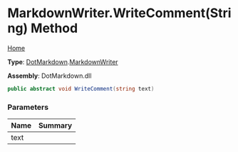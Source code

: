 # MarkdownWriter\.WriteComment\(String\) Method

[Home](../../../README.md)

**Type**: [DotMarkdown](../../README.md)\.[MarkdownWriter](../README.md)

**Assembly**: DotMarkdown\.dll

```csharp
public abstract void WriteComment(string text)
```

### Parameters

| Name | Summary |
| ---- | ------- |
| text | |


